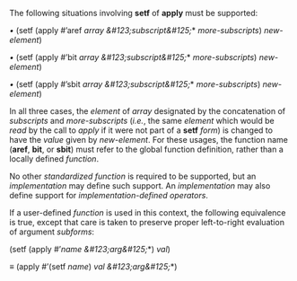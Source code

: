  



The following situations involving **setf** of **apply** must be supported: 



*•* (setf (apply #’aref *array \&#123;subscript\&#125;*\* *more-subscripts*) *new-element*) 



*•* (setf (apply #’bit *array \&#123;subscript\&#125;*\* *more-subscripts*) *new-element*) 



*•* (setf (apply #’sbit *array \&#123;subscript\&#125;*\* *more-subscripts*) *new-element*) 



In all three cases, the *element* of *array* designated by the concatenation of *subscripts* and *more-subscripts* (*i.e.*, the same *element* which would be *read* by the call to *apply* if it were not part of a **setf** *form*) is changed to have the *value* given by *new-element*. For these usages, the function name (**aref**, **bit**, or **sbit**) must refer to the global function definition, rather than a locally defined *function*. 



No other *standardized function* is required to be supported, but an *implementation* may define such support. An *implementation* may also define support for *implementation-defined operators*. 



If a user-defined *function* is used in this context, the following equivalence is true, except that care is taken to preserve proper left-to-right evaluation of argument *subforms*: 



(setf (apply #’*name \&#123;arg\&#125;*\*) *val*) 



*≡* (apply #’(setf *name*) *val \&#123;arg\&#125;*\*) 



